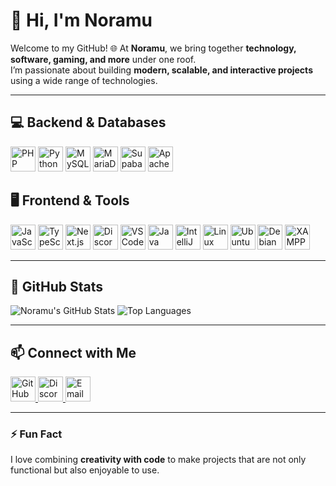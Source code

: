 # 👋 Hi, I'm Noramu

Welcome to my GitHub! 🌐 At **Noramu**, we bring together **technology, software, gaming, and more** under one roof.  
I’m passionate about building **modern, scalable, and interactive projects** using a wide range of technologies.  

---

## 💻 Backend & Databases
<p align="left">
  <img src="https://cdn.jsdelivr.net/gh/devicons/devicon/icons/php/php-original.svg" alt="PHP" width="40" height="40"/>
  <img src="https://cdn.jsdelivr.net/gh/devicons/devicon/icons/python/python-original.svg" alt="Python" width="40" height="40"/>
  <img src="https://cdn.jsdelivr.net/gh/devicons/devicon/icons/mysql/mysql-original.svg" alt="MySQL" width="40" height="40"/>
  <img src="https://cdn.jsdelivr.net/gh/devicons/devicon/icons/mariadb/mariadb-original.svg" alt="MariaDB" width="40" height="40"/>
  <img src="https://cdn.jsdelivr.net/gh/devicons/devicon/icons/supabase/supabase-original.svg" alt="Supabase" width="40" height="40"/>
  <img src="https://cdn.jsdelivr.net/gh/devicons/devicon/icons/apache/apache-original.svg" alt="Apache" width="40" height="40"/>
</p>

## 🖥 Frontend & Tools
<p align="left">
  <img src="https://cdn.jsdelivr.net/gh/devicons/devicon/icons/javascript/javascript-original.svg" alt="JavaScript" width="40" height="40"/>
  <img src="https://cdn.jsdelivr.net/gh/devicons/devicon/icons/typescript/typescript-original.svg" alt="TypeScript" width="40" height="40"/>
  <img src="https://cdn.jsdelivr.net/gh/devicons/devicon/icons/nextjs/nextjs-original-wordmark.svg" alt="Next.js" width="40" height="40"/>
  <img src="https://cdn.jsdelivr.net/gh/devicons/devicon/icons/discordjs/discordjs-original.svg" alt="Discord.js" width="40" height="40"/>
  <img src="https://cdn.jsdelivr.net/gh/devicons/devicon/icons/vscode/vscode-original.svg" alt="VS Code" width="40" height="40"/>
  <img src="https://cdn.jsdelivr.net/gh/devicons/devicon/icons/java/java-original.svg" alt="Java" width="40" height="40"/>
  <img src="https://cdn.jsdelivr.net/gh/devicons/devicon/icons/intellij/intellij-original.svg" alt="IntelliJ" width="40" height="40"/>
  <img src="https://cdn.jsdelivr.net/gh/devicons/devicon/icons/linux/linux-original.svg" alt="Linux" width="40" height="40"/>
  <img src="https://cdn.jsdelivr.net/gh/devicons/devicon/icons/ubuntu/ubuntu-plain.svg" alt="Ubuntu" width="40" height="40"/>
  <img src="https://cdn.jsdelivr.net/gh/devicons/devicon/icons/debian/debian-plain.svg" alt="Debian" width="40" height="40"/>
  <img src="https://tr.m.wikipedia.org/wiki/Dosya:Xampp_logo.svg" alt="XAMPP" width="40" height="40"/>
</p>

---

## 🌟 GitHub Stats
<p align="left">
  <img src="https://github-readme-stats.vercel.app/api?username=NoramuAOL&show_icons=true&theme=radical" alt="Noramu's GitHub Stats"/>
  <img src="https://github-readme-stats.vercel.app/api/top-langs/?username=NoramuAOL&layout=compact&theme=radical" alt="Top Languages"/>
</p>

---

## 📫 Connect with Me
<p align="left">
  <a href="https://github.com/NoramuAOL" target="_blank" title="GitHub">
    <img src="https://cdn.jsdelivr.net/gh/devicons/devicon/icons/github/github-original.svg" alt="GitHub" width="40" height="40"/>
  </a>
  <a href="#" target="_blank" title="Discord">
    <img src="https://cdn.jsdelivr.net/gh/simple-icons/simple-icons/icons/discord.svg" alt="Discord" width="40" height="40"/>
  </a>
  <a href="mailto:noramucom@gmail.com" target="_blank" title="Email">
    <img src="https://cdn.jsdelivr.net/gh/simple-icons/simple-icons/icons/gmail.svg" alt="Email" width="40" height="40"/>
  </a>
</p>

---

### ⚡ Fun Fact
I love combining **creativity with code** to make projects that are not only functional but also enjoyable to use.  
